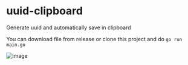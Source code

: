 # uuid-clipboard
Generate uuid and automatically save in clipboard

You can download file from release or clone this project and do `go run main.go`

![image](https://user-images.githubusercontent.com/11442238/172682857-4cb455c8-781c-41f2-9db0-b1da66e024a9.png)

